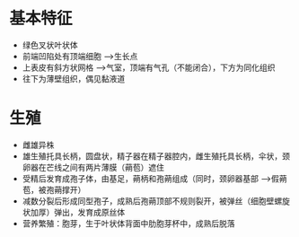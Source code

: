 # 基本特征
- 绿色叉状叶状体
- 前端凹陷处有顶端细胞 -->生长点
- 上表皮有斜方状网格 -->气室，顶端有气孔（不能闭合），下方为同化组织
- 往下为薄壁组织，偶见黏液道
# 生殖
- 雌雄异株
- 雄生殖托具长柄，圆盘状，精子器在精子器腔内，雌生殖托具长柄，伞状，颈卵器在芒线之间有两片薄膜（蒴苞）遮住
- 受精后发育成孢子体，由基足，蒴柄和孢蒴组成（同时，颈卵器基部 -->假蒴苞，被孢蒴撑开）
- 减数分裂后形成同型孢子，成熟后孢蒴顶部不规则裂开，被弹丝（细胞壁螺旋状加厚）弹出，发育成原丝体
- 营养繁殖：胞芽，生于叶状体背面中肋胞芽杯中，成熟后脱落
